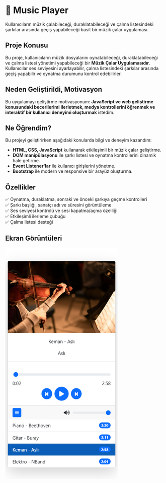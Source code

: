 # 🎵 Music Player

Kullanıcıların müzik çalabileceği, duraklatabileceği ve çalma listesindeki şarkılar arasında geçiş yapabileceği basit bir müzik çalar uygulaması.

## Proje Konusu

Bu proje, kullanıcıların müzik dosyalarını oynatabileceği, duraklatabileceği ve çalma listesi yönetimi yapabileceği bir **Müzik Çalar Uygulamasıdır**. Kullanıcılar ses seviyesini ayarlayabilir, çalma listesindeki şarkılar arasında geçiş yapabilir ve oynatma durumunu kontrol edebilirler.

## Neden Geliştirildi, Motivasyon

Bu uygulamayı geliştirme motivasyonum: **JavaScript ve web geliştirme konusundaki becerilerimi ilerletmek, medya kontrollerini öğrenmek ve interaktif bir kullanıcı deneyimi oluşturmak** istedim.

## Ne Öğrendim?

Bu projeyi geliştirirken aşağıdaki konularda bilgi ve deneyim kazandım:

- **HTML, CSS, JavaScript** kullanarak etkileşimli bir müzik çalar geliştirme.
- **DOM manipülasyonu** ile şarkı listesi ve oynatma kontrollerini dinamik hale getirme.
- **Event Listener'lar** ile kullanıcı girişlerini yönetme.
- **Bootstrap** ile modern ve responsive bir arayüz oluşturma.

## Özellikler  

✅ Oynatma, duraklatma, sonraki ve önceki şarkıya geçme kontrolleri  
✅ Şarkı başlığı, sanatçı adı ve süresini görüntüleme  
✅ Ses seviyesi kontrolü ve sesi kapatma/açma özelliği  
✅ Etkileşimli ilerleme çubuğu  
✅ Çalma listesi desteği  

## Ekran Görüntüleri

![Music Player Screenshot](./img/app.png)


